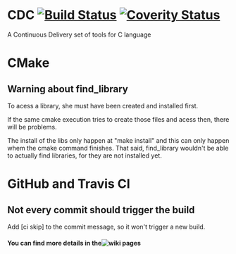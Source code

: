 # CDC [![Build Status](https://travis-ci.org/Felipe-Thorn/CDC.svg?branch=master)](https://travis-ci.org/Felipe-Thorn/CDC) [![Coverity Status](https://scan.coverity.com/projects/14981/badge.svg)](https://scan.coverity.com/projects/felipe-thorn-cdc?tab=overview)
A Continuous Delivery set of tools for C language

# CMake

## Warning about find_library
To acess a library, she must have been created and installed first.

If the same cmake execution tries to create those files and acess then, there will be problems.

The install of the libs only happen at "make install" and this can only happen whem the cmake command finishes. 
That said, find_library wouldn't be able to actually find libraries, for they are not installed yet.


# GitHub and Travis CI

## Not every commit should trigger the build

Add [ci skip] to the commit message, so it won't trigger a new build.

#### You can find more details in the![ wiki pages](https://github.com/Felipe-Thorn/CDC/wiki)
